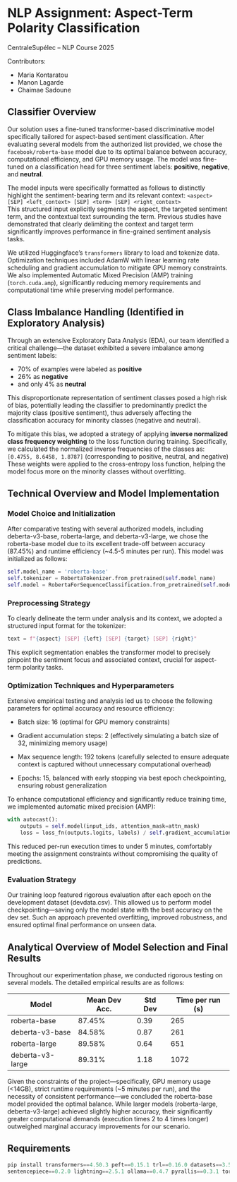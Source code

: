 
# NLP Assignment: Aspect-Term Polarity Classification
CentraleSupélec – NLP Course 2025


Contributors:
- Maria Kontaratou
- Manon Lagarde
- Chaimae Sadoune

## Classifier Overview

Our solution uses a fine-tuned transformer-based discriminative model specifically tailored for aspect-based sentiment classification. After evaluating several models from the authorized list provided, we chose the `facebook/roberta-base` model due to its optimal balance between accuracy, computational efficiency, and GPU memory usage. The model was fine-tuned on a classification head for three sentiment labels: **positive**, **negative**, and **neutral**.

The model inputs were specifically formatted as follows to distinctly highlight the sentiment-bearing term and its relevant context: 
`<aspect> [SEP] <left_context> [SEP] <term> [SEP] <right_context>`  
This structured input explicitly segments the aspect, the targeted sentiment term, and the contextual text surrounding the term. Previous studies have demonstrated that clearly delimiting the context and target term significantly improves performance in fine-grained sentiment analysis tasks.

We utilized Huggingface’s `transformers` library to load and tokenize data. Optimization techniques included AdamW with linear learning rate scheduling and gradient accumulation to mitigate GPU memory constraints. We also implemented Automatic Mixed Precision (AMP) training (`torch.cuda.amp`), significantly reducing memory requirements and computational time while preserving model performance.


## Class Imbalance Handling (Identified in Exploratory Analysis)
Through an extensive Exploratory Data Analysis (EDA), our team identified a critical challenge—the dataset exhibited a severe imbalance among sentiment labels: 
- 70% of examples were labeled as **positive**
- 26% as **negative**
- and only 4% as **neutral**


This disproportionate representation of sentiment classes posed a high risk of bias, potentially leading the classifier to predominantly predict the majority class (positive sentiment), thus adversely affecting the classification accuracy for minority classes (negative and neutral).

To mitigate this bias, we adopted a strategy of applying **inverse normalized class frequency weighting** to the loss function during training. Specifically, we calculated the normalized inverse frequencies of the classes as:
`[0.4755, 8.6458, 1.8787]` (corresponding to positive, neutral, and negative)
These weights were applied to the cross-entropy loss function, helping the model focus more on the minority classes without overfitting.


## Technical Overview and Model Implementation
### Model Choice and Initialization
After comparative testing with several authorized models, including deberta-v3-base, roberta-large, and deberta-v3-large, we chose the roberta-base model due to its excellent trade-off between accuracy (87.45%) and runtime efficiency (~4.5-5 minutes per run). This model was initialized as follows:


```python
self.model_name = 'roberta-base'
self.tokenizer = RobertaTokenizer.from_pretrained(self.model_name)
self.model = RobertaForSequenceClassification.from_pretrained(self.model_name, num_labels=3)
```

### Preprocessing Strategy
To clearly delineate the term under analysis and its context, we adopted a structured input format for the tokenizer:
```python
text = f"{aspect} [SEP] {left} [SEP] {target} [SEP] {right}"
```
This explicit segmentation enables the transformer model to precisely pinpoint the sentiment focus and associated context, crucial for aspect-term polarity tasks.


### Optimization Techniques and Hyperparameters
Extensive empirical testing and analysis led us to choose the following parameters for optimal accuracy and resource efficiency:


- Batch size: 16 (optimal for GPU memory constraints)
- Gradient accumulation steps: 2 (effectively simulating a batch size of 32, minimizing memory usage)
- Max sequence length: 192 tokens (carefully selected to ensure adequate context is captured without unnecessary computational overhead)

- Epochs: 15, balanced with early stopping via best epoch checkpointing, ensuring robust generalization

To enhance computational efficiency and significantly reduce training time, we implemented automatic mixed precision (AMP):

```python
with autocast():
    outputs = self.model(input_ids, attention_mask=attn_mask)
    loss = loss_fn(outputs.logits, labels) / self.gradient_accumulation_steps
```
This reduced per-run execution times to under 5 minutes, comfortably meeting the assignment constraints without compromising the quality of predictions.

### Evaluation Strategy
Our training loop featured rigorous evaluation after each epoch on the development dataset (devdata.csv). This allowed us to perform model checkpointing—saving only the model state with the best accuracy on the dev set. Such an approach prevented overfitting, improved robustness, and ensured optimal final performance on unseen data.


## Analytical Overview of Model Selection and Final Results
Throughout our experimentation phase, we conducted rigorous testing on several models. The detailed empirical results are as follows:

Model               | Mean Dev Acc. | Std Dev | Time per run (s)
--------------------|---------------|---------|------------------
roberta-base        | 87.45%        | 0.39    | 265
deberta-v3-base     | 84.58%        | 0.87    | 261
roberta-large       | 89.58%        | 0.64    | 651
deberta-v3-large    | 89.31%        | 1.18    | 1072

Given the constraints of the project—specifically, GPU memory usage (<14GB), strict runtime requirements (~5 minutes per run), and the necessity of consistent performance—we concluded the roberta-base model provided the optimal balance. While larger models (roberta-large, deberta-v3-large) achieved slightly higher accuracy, their significantly greater computational demands (execution times 2 to 4 times longer) outweighed marginal accuracy improvements for our scenario.

## Requirements
```python
pip install transformers==4.50.3 peft==0.15.1 trl==0.16.0 datasets==3.5.0 \
sentencepiece==0.2.0 lightning==2.5.1 ollama==0.4.7 pyrallis==0.3.1 torch==2.6.0
```

